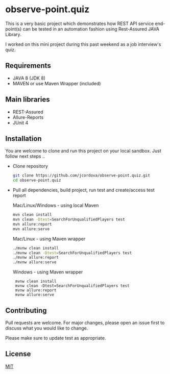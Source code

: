 # observe-point.quiz

This is a very basic project which demonstrates how REST API service end-point(s) can be tested in an automation fashion using Rest-Assured JAVA Library.  

I worked on this mini project during this past weekend as a job interview's quiz.

## Requirements
* JAVA 8 (JDK 8)
* MAVEN or use Maven Wrapper (included)

## Main libraries
* REST-Assured
* Allure-Reports
* JUnit 4

## Installation
You are welcome to clone and run this project on your local sandbox.  Just follow next steps ..

* Clone repository

  ```bash
  git clone https://github.com/jcordova/observe-point.quiz.git
  cd observe-point.quiz
  ```

* Pull all dependencies, build project, run test and create/access test report

  Mac/Linux/Windows - using local Maven

  ```bash
  mvn clean install
  mvn clean -Dtest=SearchForUnqualifiedPlayers test 
  mvn allure:report
  mvn allure:serve 
  ```
  
  Mac/Linux - using Maven wrapper  

  ```bash
  ./mvnw clean install
  ./mvnw clean -Dtest=SearchForUnqualifiedPlayers test 
  ./mvnw allure:report
  ./mvnw allure:serve 
  ``` 
  
  Windows - using Maven wrapper
  
  ```batch
   mvnw clean install
   mvnw clean -Dtest=SearchForUnqualifiedPlayers test 
   mvnw allure:report
   mvnw allure:serve 
  ``` 

## Contributing
  Pull requests are welcome. For major changes, please open an issue first to discuss what you would like to change.

  Please make sure to update test as appropriate.

## License
  [MIT](https://choosealicense.com/licenses/mit/)

